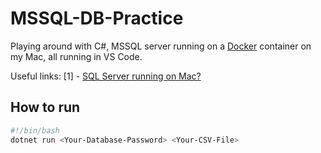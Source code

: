 # MSSQL-DB-Practice

Playing around with C#, MSSQL server running on a [Docker](https://www.docker.com/) container on my Mac, all running in VS Code.

Useful links:
[1] - [SQL Server running on Mac?](https://medium.com/@reverentgeek/sql-server-running-on-a-mac-3efafda48861)

## How to run

```bash
#!/bin/bash
dotnet run <Your-Database-Password> <Your-CSV-File>
```